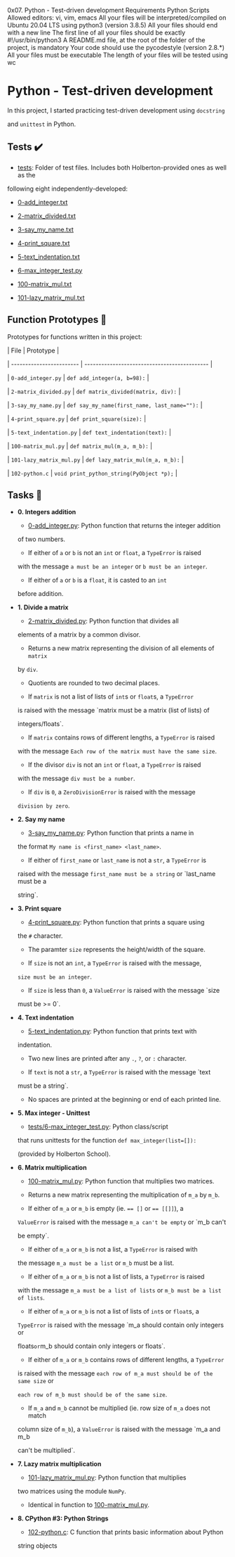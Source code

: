 0x07. Python - Test-driven development
Requirements
Python Scripts
Allowed editors: vi, vim, emacs
All your files will be interpreted/compiled on Ubuntu 20.04 LTS using python3 (version 3.8.5)
All your files should end with a new line
The first line of all your files should be exactly #!/usr/bin/python3
A README.md file, at the root of the folder of the project, is mandatory
Your code should use the pycodestyle (version 2.8.*)
All your files must be executable
The length of your files will be tested using wc


# Python - Test-driven development


In this project, I started practicing test-driven development using `docstring`

and `unittest` in Python.


## Tests :heavy_check_mark:


* [tests](./tests): Folder of test files. Includes both Holberton-provided ones as well as the

following eight independently-developed:

  * [0-add_integer.txt](./tests/0-add_integer.txt)

  * [2-matrix_divided.txt](./tests/2-matrix_divided.txt)

  * [3-say_my_name.txt](./tests/3-say_my_name.txt)

  * [4-print_square.txt](./tests/4-print_square.txt)

  * [5-text_indentation.txt](./tests/text_indentation.txt)

  * [6-max_integer_test.py](./tests/6-max_integer_test.py)

  * [100-matrix_mul.txt](./tests/100-matrix_mul.txt)

  * [101-lazy_matrix_mul.txt](./tests/101-lazy_matrix_mul.txt)


## Function Prototypes :floppy_disk:


Prototypes for functions written in this project:


| File                     | Prototype                                    |

| ------------------------ | -------------------------------------------- |

| `0-add_integer.py`       | `def add_integer(a, b=98):`                  |

| `2-matrix_divided.py`    | `def matrix_divided(matrix, div):`           |

| `3-say_my_name.py`       | `def say_my_name(first_name, last_name=""):` |

| `4-print_square.py`      | `def print_square(size):`                    |

| `5-text_indentation.py`  | `def text_indentation(text):`                |

| `100-matrix_mul.py`      | `def matrix_mul(m_a, m_b):`                  |

| `101-lazy_matrix_mul.py` | `def lazy_matrix_mul(m_a, m_b):`             |

| `102-python.c`           | `void print_python_string(PyObject *p);`     |


## Tasks :page_with_curl:


* **0. Integers addition**

  * [0-add_integer.py](./0-add_integer.py): Python function that returns the integer addition

  of two numbers.

  * If either of `a` or `b` is not an `int` or `float`, a `TypeError` is raised

  with the message `a must be an integer` or `b must be an integer`.

  * If either of `a` or `b` is a `float`, it is casted to an `int`

  before addition.


* **1. Divide a matrix**

  * [2-matrix_divided.py](./2-matrix_divided.py): Python function that divides all

  elements of a matrix by a common divisor.

  * Returns a new matrix representing the division of all elements of `matrix`

  by `div`.

  * Quotients are rounded to two decimal places.

  * If `matrix` is not a list of lists of `int`s or `float`s, a `TypeError`

  is raised with the message `matrix must be a matrix (list of lists) of

  integers/floats`.

  * If `matrix` contains rows of different lengths, a `TypeError` is raised

  with the message `Each row of the matrix must have the same size`.

  * If the divisor `div` is not an `int` or `float`, a `TypeError` is raised

  with the message `div must be a number`.

  * If `div` is `0`, a `ZeroDivisionError` is raised with the message

  `division by zero`.


* **2. Say my name**

  * [3-say_my_name.py](./3-say_my_name.py): Python function that prints a name in

  the format `My name is <first_name> <last_name>`.

  * If either of `first_name` or `last_name` is not a `str`, a `TypeError` is

  raised with the message `first_name must be a string` or `last_name must be a

  string`.


* **3. Print square**

  * [4-print_square.py](./4-print_square.py): Python function that prints a square using

  the `#` character.

  * The paramter `size` represents the height/width of the square.

  * If `size` is not an `int`, a `TypeError` is raised  with the message,

  `size must be an integer`.

  * If `size` is less than `0`, a `ValueError` is raised with the message `size

  must be >= 0`.


* **4. Text indentation**

  * [5-text_indentation.py](./5-text_indentation.py): Python function that prints text with

  indentation.

  * Two new lines are printed after any `.`, `?`, or `:` character.

  * If `text` is not a `str`, a `TypeError` is raised with the message `text

  must be a string`.

  * No spaces are printed at the beginning or end of each printed line.


* **5. Max integer - Unittest**

  * [tests/6-max_integer_test.py](./tests/6-max_integer_text.py): Python class/script

  that runs unittests for the function `def max_integer(list=[]):`

  (provided by Holberton School).


* **6. Matrix multiplication**

  * [100-matrix_mul.py](./100-matrix_mul.py): Python function that multiplies two matrices.

  * Returns a new matrix representing the multiplication of `m_a` by `m_b`.

  * If either of `m_a` or `m_b` is empty (ie. `== []` or `== [[]]`), a

  `ValueError` is raised with the message `m_a can't be empty` or `m_b can't

  be empty`.

  * If either of `m_a` or `m_b` is not a list, a `TypeError` is raised with

  the message `m_a must be a list` or `m_b` must be a list.

  * If either of `m_a` or `m_b` is not a list of lists, a `TypeError` is raised

  with the message `m_a must be a list of lists` or `m_b must be a list of lists`.

  * If either of `m_a` or `m_b` is not a list of lists of `int`s or `float`s, a

  `TypeError` is raised with the message `m_a should contain only integers or

  floats` or `m_b should contain only integers or floats`.

  * If either of `m_a` or `m_b` contains rows of different lengths, a `TypeError`

  is raised with the message `each row of m_a must should be of the same size` or

  `each row of m_b must should be of the same size`.

  * If `m_a` and `m_b` cannot be multiplied (ie. row size of `m_a` does not match

  column size of `m_b`), a `ValueError` is raised with the message `m_a and m_b

  can't be multiplied`.


* **7. Lazy matrix multiplication**

  * [101-lazy_matrix_mul.py](./101-lazy_matrix_mul.py): Python function that multiplies

  two matrices using the module `NumPy`.

  * Identical in function to [100-matrix_mul.py](./100-matrix_mul.py).


* **8. CPython #3: Python Strings**

  * [102-python.c](./102-python.c): C function that prints basic information about Python

  string objects
